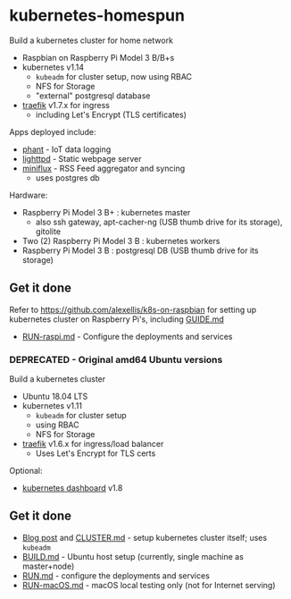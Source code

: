 # kubernetes-homespun

Build a kubernetes cluster for home network

 - Raspbian on Raspberry Pi Model 3 B/B+s
 - kubernetes v1.14
   - `kubeadm` for cluster setup, now using RBAC
   - NFS for Storage
   - "external" postgresql database
 - [traefik](https://github.com/containous/traefik) v1.7.x for ingress
   - including Let's Encrypt (TLS certificates)

Apps deployed include:

  - [phant](https://hub.docker.com/r/dpcrook/phant_server-docker) - IoT data logging
  - [lighttpd](https://hub.docker.com/r/dpcrook/alpine-lighttpd-static) - Static webpage server
  - [miniflux](https://hub.docker.com/r/miniflux/miniflux) - RSS Feed aggregator and syncing
    - uses postgres db

Hardware:

 - Raspberry Pi Model 3 B+ : kubernetes master
   - also ssh gateway, apt-cacher-ng (USB thumb drive for its storage), gitolite
 - Two (2) Raspberry Pi Model 3 B : kubernetes workers
 - Raspberry Pi Model 3 B : postgresql DB (USB thumb drive for its storage)


## Get it done

Refer to https://github.com/alexellis/k8s-on-raspbian for setting up kubernetes cluster on Raspberry Pi's, including [GUIDE.md](https://github.com/alexellis/k8s-on-raspbian/blob/master/GUIDE.md)

  - [RUN-raspi.md](RUN-raspi.md) - Configure the deployments and services


### DEPRECATED - Original amd64 Ubuntu versions

Build a kubernetes cluster

 - Ubuntu 18.04 LTS
 - kubernetes v1.11
   - `kubeadm` for cluster setup
   - using RBAC
   - NFS for Storage
 - [traefik](https://github.com/containous/traefik) v1.6.x for ingress/load balancer
   - Uses Let's Encrypt for TLS certs

Optional:
  - [kubernetes dashboard](https://github.com/kubernetes/dashboard) v1.8


## Get it done

  - [Blog post](https://idcrook.github.io/Kubernetes-Ubuntu-18.04-Bare-Metal-Single-Host/) and [CLUSTER.md](CLUSTER.md) - setup kubernetes cluster itself; uses `kubeadm`
  - [BUILD.md](BUILD.md) - Ubuntu host setup (currently, single machine as master+node)
  - [RUN.md](RUN.md) - configure the deployments and services
  - [RUN-macOS.md](RUN-macOS.md) - macOS local testing only (not for Internet serving)
